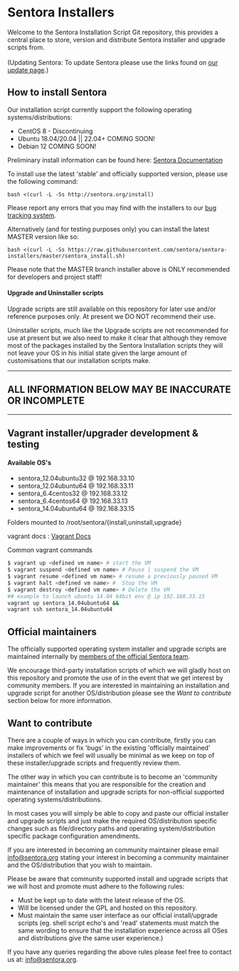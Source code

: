 Sentora Installers
==================

Welcome to the Sentora Installation Script Git repository, this provides a central place to store, version and distribute Sentora installer and upgrade scripts from.<br>
<br>
(Updating Sentora: To update Sentora please use the links found on [our update page](https://sentora.org/upgrade/).)

## How to install Sentora ##

Our installation script currently support the following operating systems/distributions:

* CentOS 8 - Discontinuing
* Ubuntu 18.04/20.04 || 22.04+ COMING SOON!
* Debian 12 COMING SOON!
  
Preliminary install information can be found here: [Sentora Documentation](http://docs.sentora.org/index.php?node=7)
 
To install use the latest 'stable' and officially supported version, please use the following command:
```
bash <(curl -L -Ss http://sentora.org/install)
```

Please report any errors that you may find with the installers to our [bug tracking system](https://github.com/sentora/sentora-installers/issues).

Alternatively (and for testing purposes only) you can install the latest MASTER version like so:

```
bash <(curl -L -Ss https://raw.githubusercontent.com/sentora/sentora-installers/master/sentora_install.sh)
```
Please note that the MASTER branch installer above is ONLY recommended for developers and project staff!


  
#### Upgrade and Uninstaller scripts ####

Upgrade scripts are still available on this repository for later use and/or reference purposes only. At present we DO NOT recommend their use.

Uninstaller scripts, much like the Upgrade scripts are not recommended for use at present but we also need to make it clear that although they remove most of the packages installed by the Sentora Installation scripts they will not leave your OS in his initial state given the large amount of customisations that our installation scripts make.


* * *
## ALL INFORMATION BELOW MAY BE INACCURATE OR INCOMPLETE ##
* * *

## Vagrant installer/upgrader development & testing ##

#### Available OS's ####

- sentora_12.04ubuntu32 @ 192.168.33.10
- sentora_12.04ubuntu64 @ 192.168.33.11
- sentora_6.4centos32 @ 192.168.33.12
- sentora_6.4centos64 @ 192.168.33.13
- sentora_14.04ubuntu64 @ 192.168.33.15

Folders mounted to /root/sentora/{install,uninstall,upgrade}

vagrant docs : [Vagrant Docs](https://docs.vagrantup.com/v2/ "Vagrant docs")

Common vagrant commands
```bash
$ vagrant up <defined vm name> # start the VM
$ vagrant suspend <defined vm name> # Pause | suspend the VM
$ vagrant resume <defined vm name> # resume a previously paused VM
$ vagrant halt <defined vm name> #  Stop the VM
$ vagrant destroy <defined vm name> # Delete the VM
## example to launch ubuntu 14.04 64bit env @ ip 192.168.33.15
vagrant up sentora_14.04ubuntu64 &&
vagrant ssh sentora_14.04ubuntu64
```

## Official maintainers ##

The officially supported operating system installer and upgrade scripts are maintained internally by [members of the official Sentora team](http://sentora.org/about/the-team).

We encourage third-party installation scripts of which we will gladly host on this repository and promote the use of in the event that we get interest by community members. If you are interested in maintaining an installation and upgrade script for another OS/distribution please see the *Want to contribute* section below for more information.

## Want to contribute ##

There are a couple of ways in which you can contribute, firstly you can make improvements or fix 'bugs' in the existing 'officially maintained' installers of which we feel will usually be minimal as we keep on top of these installer/upgrade scripts and frequently review them.

The other way in which you can contribute is to become an 'community maintainer' this means that you are responsible for the creation and maintenance of installation and upgrade scripts for non-official supported operating systems/distributions.

In most cases you will simply be able to copy and paste our official installer and upgrade scripts and just make the required OS/distribution specific changes such as file/directory paths and operating system/distribution specific package configuration amendments.

If you are interested in becoming an community maintainer please email [info@sentora.org](mailto:info@sentora.org) stating your interest in becoming a community maintainer and the OS/distribution that you wish to maintain.

Please be aware that community supported install and upgrade scripts that we will host and promote must adhere to the following rules:

- Must be kept up to date with the latest release of the OS.
- Will be licensed under the GPL and hosted on this repository.
- Must maintain the same user interface as our official install/upgrade scripts (eg. shell script echo's and 'read' statements must match the same wording to ensure that the installation experience across all OSes and distributions give the same user experience.)

If you have any queries regarding the above rules please feel free to contact us at: [info@sentora.org](mailto:info@sentora.org).
